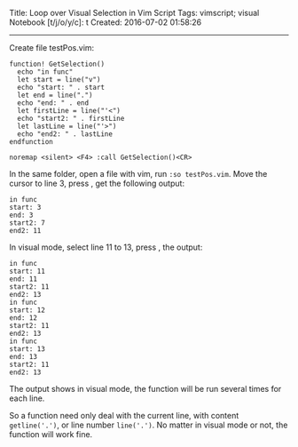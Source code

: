 Title: Loop over Visual Selection in Vim Script
Tags: vimscript; visual
Notebook [t/j/o/y/c]: t
Created: 2016-07-02 01:58:26

------

Create file testPos.vim:

    function! GetSelection()
      echo "in func"
      let start = line("v")
      echo "start: " . start
      let end = line(".")
      echo "end: " . end
      let firstLine = line("'<")
      echo "start2: " . firstLine
      let lastLine = line("'>")
      echo "end2: " . lastLine
    endfunction

    noremap <silent> <F4> :call GetSelection()<CR>

In the same folder, open a file with vim, run `:so testPos.vim`.
Move the cursor to line 3, press <F4>, get the following output:

    in func
    start: 3
    end: 3
    start2: 7
    end2: 11

In visual mode, select line 11 to 13, press <F4>, the output:

    in func
    start: 11
    end: 11
    start2: 11
    end2: 13
    in func
    start: 12
    end: 12
    start2: 11
    end2: 13
    in func
    start: 13
    end: 13
    start2: 11
    end2: 13

The output shows in visual mode,
the function will be run several times for each line.

So a function need only deal with the current line,
with content `getline('.')`, or line number `line('.')`.
No matter in visual mode or not, the function will work fine.
